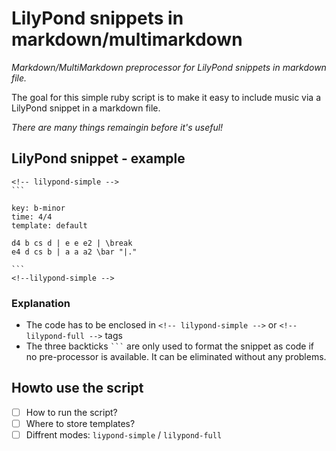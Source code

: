 # LilyPond snippets in markdown/multimarkdown

*Markdown/MultiMarkdown preprocessor for LilyPond snippets in markdown file.*

The goal for this simple ruby script is to make it easy to include music via a LilyPond snippet in a markdown file.

*There are many things remaingin before it's useful!*

## LilyPond snippet - example

````
<!-- lilypond-simple -->
```

key: b-minor
time: 4/4
template: default

d4 b cs d | e e e2 | \break
e4 d cs b | a a a2 \bar "|."

```
<!--lilypond-simple -->
````

### Explanation

- The code has to be enclosed in `<!-- lilypond-simple -->` or `<!-- lilypond-full -->` tags
- The three backticks ` ``` ` are only used to format the snippet as code if no pre-processor is available. It can be eliminated without any problems.

## Howto use the script

- [ ] How to run the script?
- [ ] Where to store templates?
- [ ] Diffrent modes: `liypond-simple` / `lilypond-full`
